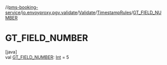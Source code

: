 //[pms-booking-service](../../../../index.md)/[io.envoyproxy.pgv.validate](../../index.md)/[Validate](../index.md)/[TimestampRules](index.md)/[GT_FIELD_NUMBER](-g-t_-f-i-e-l-d_-n-u-m-b-e-r.md)

# GT_FIELD_NUMBER

[java]\
val [GT_FIELD_NUMBER](-g-t_-f-i-e-l-d_-n-u-m-b-e-r.md): [Int](https://kotlinlang.org/api/core/kotlin-stdlib/kotlin/-int/index.html) = 5